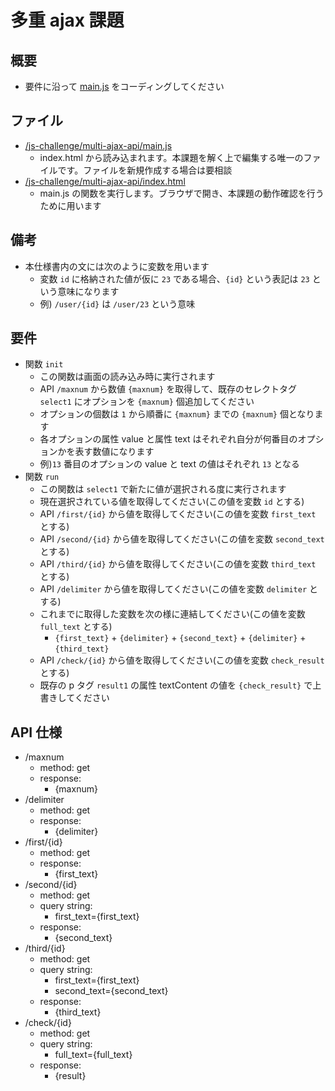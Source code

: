 # 多重 ajax 課題

## 概要

- 要件に沿って [main.js](/js-challenge/multi-ajax-api/main.js) をコーディングしてください

## ファイル

- [/js-challenge/multi-ajax-api/main.js](/js-challenge/multi-ajax-api/main.js)
  - index.html から読み込まれます。本課題を解く上で編集する唯一のファイルです。ファイルを新規作成する場合は要相談
- [/js-challenge/multi-ajax-api/index.html](/js-challenge/multi-ajax-api/index.html)
  - main.js の関数を実行します。ブラウザで開き、本課題の動作確認を行うために用います

## 備考

- 本仕様書内の文には次のように変数を用います
  - 変数 `id` に格納された値が仮に `23` である場合、`{id}` という表記は `23` という意味になります
  - 例) `/user/{id}` は `/user/23` という意味

## 要件

- 関数 `init`
  - この関数は画面の読み込み時に実行されます
  - API `/maxnum` から数値 `{maxnum}` を取得して、既存のセレクトタグ `select1` にオプションを `{maxnum}` 個追加してください
  - オプションの個数は `1` から順番に `{maxnum}` までの `{maxnum}` 個となります
  - 各オプションの属性 value と属性 text はそれぞれ自分が何番目のオプションかを表す数値になります
  - 例)`13` 番目のオプションの value と text の値はそれぞれ `13` となる
- 関数 `run`
  - この関数は `select1` で新たに値が選択される度に実行されます
  - 現在選択されている値を取得してください(この値を変数 `id` とする)
  - API `/first/{id}` から値を取得してください(この値を変数 `first_text` とする)
  - API `/second/{id}` から値を取得してください(この値を変数 `second_text` とする)
  - API `/third/{id}` から値を取得してください(この値を変数 `third_text` とする)
  - API `/delimiter` から値を取得してください(この値を変数 `delimiter` とする)
  - これまでに取得した変数を次の様に連結してください(この値を変数 `full_text` とする)
    - `{first_text}` + `{delimiter}` + `{second_text}` + `{delimiter}` + `{third_text}`
  - API `/check/{id}` から値を取得してください(この値を変数 `check_result` とする)
  - 既存の p タグ `result1` の属性 textContent の値を `{check_result}` で上書きしてください

## API 仕様

- /maxnum
  - method: get
  - response:
    - {maxnum}
- /delimiter
  - method: get
  - response:
    - {delimiter}
- /first/{id}
  - method: get
  - response:
    - {first_text}
- /second/{id}
  - method: get
  - query string:
    - first_text={first_text}
  - response:
    - {second_text}
- /third/{id}
  - method: get
  - query string:
    - first_text={first_text}
    - second_text={second_text}
  - response:
    - {third_text}
- /check/{id}
  - method: get
  - query string:
    - full_text={full_text}
  - response:
    - {result}
